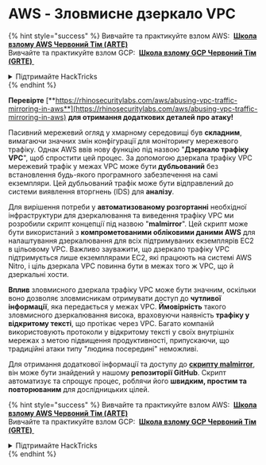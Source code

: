 # AWS - Зловмисне дзеркало VPC

{% hint style="success" %}
Вивчайте та практикуйте взлом AWS: <img src="/.gitbook/assets/image.png" alt="" data-size="line"> [**Школа взлому AWS Червоний Тім (ARTE)**](https://training.hacktricks.xyz/courses/arte) <img src="/.gitbook/assets/image.png" alt="" data-size="line"> \
Вивчайте та практикуйте взлом GCP: <img src="/.gitbook/assets/image (2).png" alt="" data-size="line"> [**Школа взлому GCP Червоний Тім (GRTE)** <img src="/.gitbook/assets/image (2).png" alt="" data-size="line">](https://training.hacktricks.xyz/courses/grte)

<details>

<summary>Підтримайте HackTricks</summary>

* Перевірте [**плани підписки**](https://github.com/sponsors/carlospolop)!
* **Приєднуйтесь до** 💬 [**групи Discord**](https://discord.gg/hRep4RUj7f) або [**групи Telegram**](https://t.me/peass) або **слідкуйте** за нами на **Twitter** 🐦 [**@hacktricks\_live**](https://twitter.com/hacktricks\_live)**.**
* **Поширюйте хакерські трюки, надсилаючи PR до** [**HackTricks**](https://github.com/carlospolop/hacktricks) та [**HackTricks Cloud**](https://github.com/carlospolop/hacktricks-cloud) репозиторіїв GitHub.

</details>
{% endhint %}

**Перевірте** [**https://rhinosecuritylabs.com/aws/abusing-vpc-traffic-mirroring-in-aws**](https://rhinosecuritylabs.com/aws/abusing-vpc-traffic-mirroring-in-aws) **для отримання додаткових деталей про атаку!**

Пасивний мережевий огляд у хмарному середовищі був **складним**, вимагаючи значних змін конфігурації для моніторингу мережевого трафіку. Однак AWS ввів нову функцію під назвою "**Дзеркало трафіку VPC**", щоб спростити цей процес. За допомогою дзеркала трафіку VPC мережевий трафік у межах VPC може бути **дубльований** без встановлення будь-якого програмного забезпечення на самі екземпляри. Цей дубльований трафік може бути відправлений до системи виявлення вторгнень (IDS) для **аналізу**.

Для вирішення потреби у **автоматизованому розгортанні** необхідної інфраструктури для дзеркалювання та виведення трафіку VPC ми розробили скрипт концепції під назвою "**malmirror**". Цей скрипт може бути використаний з **компрометованими обліковими даними AWS** для налаштування дзеркалювання для всіх підтримуваних екземплярів EC2 в цільовому VPC. Важливо зауважити, що дзеркало трафіку VPC підтримується лише екземплярами EC2, які працюють на системі AWS Nitro, і ціль дзеркала VPC повинна бути в межах того ж VPC, що й дзеркальні хости.

**Вплив** зловмисного дзеркала трафіку VPC може бути значним, оскільки воно дозволяє зловмисникам отримувати доступ до **чутливої інформації**, яка передається у межах VPC. **Ймовірність** такого зловмисного дзеркалювання висока, враховуючи наявність **трафіку у відкритому тексті**, що протікає через VPC. Багато компаній використовують протоколи у відкритому тексті у своїх внутрішніх мережах з метою підвищення продуктивності, припускаючи, що традиційні атаки типу "людина посередині" неможливі.

Для отримання додаткової інформації та доступу до [**скрипту malmirror**](https://github.com/RhinoSecurityLabs/Cloud-Security-Research/tree/master/AWS/malmirror), він може бути знайдений у нашому **репозиторії GitHub**. Скрипт автоматизує та спрощує процес, роблячи його **швидким, простим та повторюваним** для дослідницьких цілей. 

{% hint style="success" %}
Вивчайте та практикуйте взлом AWS: <img src="/.gitbook/assets/image.png" alt="" data-size="line"> [**Школа взлому AWS Червоний Тім (ARTE)**](https://training.hacktricks.xyz/courses/arte) <img src="/.gitbook/assets/image.png" alt="" data-size="line"> \
Вивчайте та практикуйте взлом GCP: <img src="/.gitbook/assets/image (2).png" alt="" data-size="line"> [**Школа взлому GCP Червоний Тім (GRTE)** <img src="/.gitbook/assets/image (2).png" alt="" data-size="line">](https://training.hacktricks.xyz/courses/grte)

<details>

<summary>Підтримайте HackTricks</summary>

* Перевірте [**плани підписки**](https://github.com/sponsors/carlospolop)!
* **Приєднуйтесь до** 💬 [**групи Discord**](https://discord.gg/hRep4RUj7f) або [**групи Telegram**](https://t.me/peass) або **слідкуйте** за нами на **Twitter** 🐦 [**@hacktricks\_live**](https://twitter.com/hacktricks\_live)**.**
* **Поширюйте хакерські трюки, надсилаючи PR до** [**HackTricks**](https://github.com/carlospolop/hacktricks) та [**HackTricks Cloud**](https://github.com/carlospolop/hacktricks-cloud) репозиторіїв GitHub.

</details>
{% endhint %}
